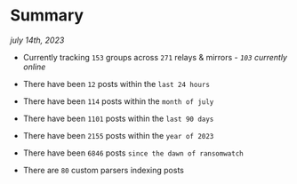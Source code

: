 
# Summary
_july 14th, 2023_

- Currently tracking `153` groups across `271` relays & mirrors - _`103` currently online_

- There have been `12` posts within the `last 24 hours`

- There have been `114` posts within the `month of july`

- There have been `1101` posts within the `last 90 days`

- There have been `2155` posts within the `year of 2023`

- There have been `6846` posts `since the dawn of ransomwatch`

- There are `80` custom parsers indexing posts

